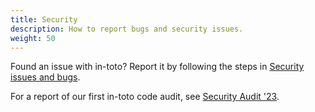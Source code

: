 ```yaml
---
title: Security
description: How to report bugs and security issues.
weight: 50
---
```


Found an issue with in-toto? Report it by following the steps in [Security
issues and bugs].

For a report of our first in-toto code audit, see
[Security Audit '23](/blog/2023/security-audit/).

[Security issues and bugs]:
  https://github.com/in-toto/in-toto/blob/develop/SECURITY.md

